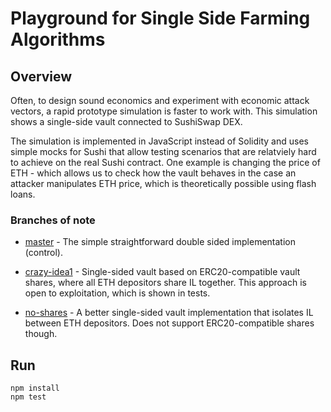 # Playground for Single Side Farming Algorithms

## Overview

Often, to design sound economics and experiment with economic attack vectors, a rapid prototype simulation is faster to work with. This simulation shows a single-side vault connected to SushiSwap DEX.

The simulation is implemented in JavaScript instead of Solidity and uses simple mocks for Sushi that allow testing scenarios that are relatviely hard to achieve on the real Sushi contract. One example is changing the price of ETH - which allows us to check how the vault behaves in the case an attacker manipulates ETH price, which is theoretically possible using flash loans.

### Branches of note

* [master](https://github.com/defi-org-code/single-playground/tree/master) - The simple straightforward double sided implementation (control).

* [crazy-idea1](https://github.com/defi-org-code/single-playground/tree/crazy-idea1) - Single-sided vault based on ERC20-compatible vault shares, where all ETH depositors share IL together. This approach is open to exploitation, which is shown in tests.

* [no-shares](https://github.com/defi-org-code/single-playground/tree/no-shares) - A better single-sided vault implementation that isolates IL between ETH depositors. Does not support ERC20-compatible shares though.

## Run

```
npm install
npm test
```
